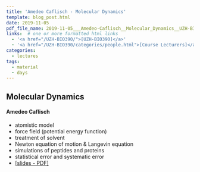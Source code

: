 ```yaml
---
title: 'Amedeo Caflisch - Molecular Dynamics'
template: blog_post.html
date: 2019-11-05
pdf_file_name: 2019-11-05___Amedeo-Caflisch__Molecular_Dynamics__UZH-BIO390-HS19-lecture-07			# name of PDF (no path) somewhere in "assets"; auto-linked
links:  # one or more formatted html links
  - '<a href="/UZH-BIO390/">[UZH-BIO390]</a>'
  - '<a href="/UZH-BIO390/categories/people.html">[Course Lecturers]</a>'
categories:
  - lectures
tags:
  - material
  - days
---
```


## Molecular Dynamics
#### Amedeo Caflisch

* atomistic model
* force field (potential energy function)
* treatment of solvent
* Newton equation of motion & Langevin equation
* simulations of peptides and proteins
* statistical error and systematic error
* [[slides - PDF]](/UZH-BIO390/course-material/2019-11-05___Amedeo-Caflisch__Molecular_Dynamics__UZH-BIO390-HS19-lecture-07.pdf)

<!--more-->

